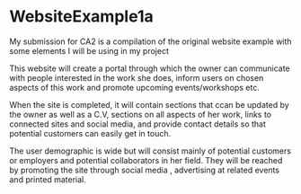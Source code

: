 WebsiteExample1a
================

My submission for CA2 is a compilation of the original website example with some elements I will be using in my project

This website will create a portal through which the owner can communicate with people interested in the work she does, 
inform users on chosen aspects of this work and promote upcoming events/workshops etc.

When the site is completed, it will contain sections that ccan be updated by the owner as well as a C.V, 
sections on all aspects of her work, links to connected sites and social media, and provide contact details 
so that potential customers can easily get in touch.

The user demographic is wide but will consist mainly of potential customers or employers and  potential 
collaborators in her field.   They will be reached by promoting the site through social media , advertising 
at related events and printed material.

